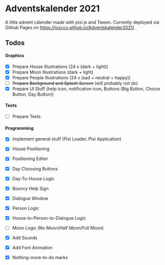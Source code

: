 # Adventskalender 2021

A little advent calender made with pixi.js and Tween. Currently deployed via Github Pages on https://joscco.github.io/Adventskalender2021/.

## Todos

#### Graphics
- [x] Prepare House Illustrations (24 x (dark + light))
- [x] Prepare Moon Illustrations (dark + light)
- [x] Prepare People Illustrations (24 x (sad + neutral + happy))
- [ ] <s>Prepare Background and Splash Screen</s> (will probably not do)
- [x] Prepare UI Stuff (help icon, notification icon, Buttons (Big Button, Choice Button, Day Button))

#### Texts
- [ ] Prepare Texts

#### Programming
- [x] Implement general stuff (Pixi Loader, Pixi Application)
- [x] House Positioning
- [x] Positioning Editor
- [x] Day Choosing Buttons
- [x] Day-To-House Logic
- [x] Bouncy Help Sign
- [x] Dialogue Window
- [x] Person Logic
- [x] House-to-Person-to-Dialogue Logic
- [ ] Moon Logic (No Moon/Half Moon/Full Moon)
- [x] Add Sounds
- [x] Add Font Animation
- [x] Nothing-more-to-do marks

